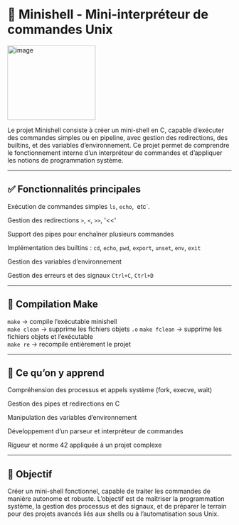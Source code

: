 # 🐚 Minishell - Mini-interpréteur de commandes Unix

<img width="198" height="168" alt="image" src="https://github.com/user-attachments/assets/cf9b5c4a-b8e8-4665-b1f9-b02bb2fe0829" />

Le projet Minishell consiste à créer un mini-shell en C, capable d’exécuter des commandes simples ou en pipeline, avec gestion des redirections, des builtins, et des variables d’environnement.
Ce projet permet de comprendre le fonctionnement interne d’un interpréteur de commandes et d’appliquer les notions de programmation système.

---

## ✅ Fonctionnalités principales

Exécution de commandes simples `ls`, `echo`,` `etc`.

Gestion des redirections `>`, `<`, `>>`, '<<'

Support des pipes pour enchaîner plusieurs commandes

Implémentation des builtins : `cd`, `echo`, `pwd`, `export`, `unset`, `env`, `exit`

Gestion des variables d’environnement

Gestion des erreurs et des signaux `Ctrl+C`, `Ctrl+D`

---

## 🔧 Compilation Make

`make`        → compile l’exécutable minishell  
`make clean`  → supprime les fichiers objets `.o`
`make fclean` → supprime les fichiers objets et l’exécutable  
`make re`     → recompile entièrement le projet

---

## 🧠 Ce qu’on y apprend

Compréhension des processus et appels système (fork, execve, wait)

Gestion des pipes et redirections en C

Manipulation des variables d’environnement

Développement d’un parseur et interpréteur de commandes

Rigueur et norme 42 appliquée à un projet complexe

---

## 🏁 Objectif

Créer un mini-shell fonctionnel, capable de traiter les commandes de manière autonome et robuste.
L’objectif est de maîtriser la programmation système, la gestion des processus et des signaux, et de préparer le terrain pour des projets avancés liés aux shells ou à l’automatisation sous Unix.
